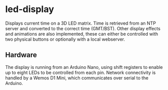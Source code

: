 # led-display

Displays current time on a 3D LED matrix. Time is retrieved from an NTP server and converted to the correct time (GMT/BST). Other display effects and animations are also implemented, these can either be controlled with two physical buttons or optionally with a local webserver.

## Hardware

The display is running from an Arduino Nano, using shift registers to enable up to eight LEDs to be controlled from each pin. 
Network connectivity is handled by a Wemos D1 Mini, which communicates over serial to the Arduino.
